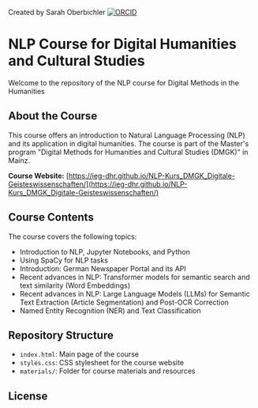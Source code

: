 Created by Sarah Oberbichler [![ORCID](https://info.orcid.org/wp-content/uploads/2019/11/orcid_16x16.png)](https://orcid.org/0000-0002-1031-2759)

# NLP Course for Digital Humanities and Cultural Studies

Welcome to the repository of the NLP course for Digital Methods in the Humanities

## About the Course

This course offers an introduction to Natural Language Processing (NLP) and its application in digital humanities. The course is part of the Master's program "Digital Methods for Humanities and Cultural Studies (DMGK)" in Mainz.

**Course Website:** [https://ieg-dhr.github.io/NLP-Kurs_DMGK_Digitale-Geisteswissenschaften/](https://ieg-dhr.github.io/NLP-Kurs_DMGK_Digitale-Geisteswissenschaften/)

## Course Contents

The course covers the following topics:
- Introduction to NLP, Jupyter Notebooks, and Python
- Using SpaCy for NLP tasks
- Introduction: German Newspaper Portal and its API
- Recent advances in NLP: Transformer models for semantic search and text similarity (Word Embeddings)
- Recent advances in NLP: Large Language Models (LLMs) for Semantic Text Extraction (Article Segmentation) and Post-OCR Correction
- Named Entity Recognition (NER) and Text Classification

## Repository Structure

- `index.html`: Main page of the course
- `styles.css`: CSS stylesheet for the course website
- `materials/`: Folder for course materials and resources

## License
